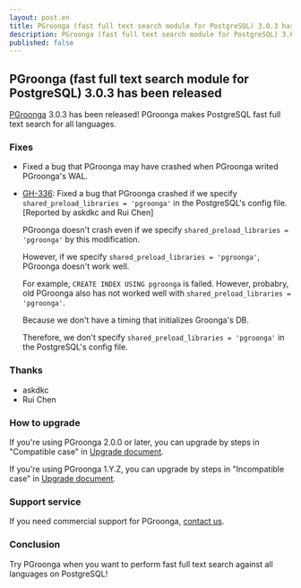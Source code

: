 ```yaml
---
layout: post.en
title: PGroonga (fast full text search module for PostgreSQL) 3.0.3 has been released
description: PGroonga (fast full text search module for PostgreSQL) 3.0.3 has been released!
published: false
---
```


## PGroonga (fast full text search module for PostgreSQL) 3.0.3 has been released

[PGroonga](https://pgroonga.github.io/) 3.0.3 has been released! PGroonga makes PostgreSQL fast full text search for all languages.

### Fixes

  * Fixed a bug that PGroonga may have crashed when PGroonga writed PGroonga's WAL.

  * [GH-336](https://github.com/pgroonga/pgroonga/issues/336): Fixed a bug that PGroonga crashed if we specify ``shared_preload_libraries = 'pgroonga'`` in the PostgreSQL's config file. [Reported by askdkc and Rui Chen]

    PGroonga doesn't  crash even if we specify ``shared_preload_libraries = 'pgroonga'`` by this modification.

    However, if we specify ``shared_preload_libraries = 'pgroonga'``, PGroonga doesn't work well.

    For example, ``CREATE INDEX USING pgroonga`` is failed.
    However, probabry, old PGroonga also has not worked well with ``shared_preload_libraries = 'pgroonga'``.

    Because we don't have a timing that initializes Groonga's DB.

    Therefore, we don't specify ``shared_preload_libraries = 'pgroonga'`` in the PostgreSQL's config file.

### Thanks

  * askdkc
  * Rui Chen

### How to upgrade

If you're using PGroonga 2.0.0 or later, you can upgrade by steps in "Compatible case" in [Upgrade document](https://pgroonga.github.io/upgrade/#compatible-case).

If you're using PGroonga 1.Y.Z, you can upgrade by steps in "Incompatible case" in [Upgrade document](https://pgroonga.github.io/upgrade/#incompatible-case).

### Support service

If you need commercial support for PGroonga, [contact us](mailto:info@clear-code.com).

### Conclusion

Try PGroonga when you want to perform fast full text search against all languages on PostgreSQL!
